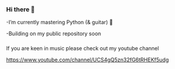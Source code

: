 ### Hi there 👋

-I’m currently mastering Python (& guitar) 🙂

-Building on my public repository soon


###

If you are keen in music please check out my youtube channel

https://www.youtube.com/channel/UCS4gQ5zn32fG6tRHEKf5udg
